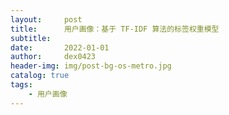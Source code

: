 ```yaml
---
layout:     post
title:      用户画像：基于 TF-IDF 算法的标签权重模型
subtitle:   
date:       2022-01-01
author:     dex0423
header-img: img/post-bg-os-metro.jpg
catalog: true
tags:
    - 用户画像
---
```


 
 